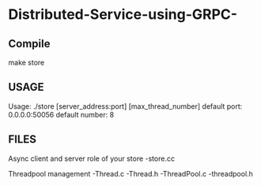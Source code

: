 # Distributed-Service-using-GRPC-
Compile
----------------------
make store

USAGE
----------------------
Usage: ./store [server_address:port] [max_thread_number]
default port: 0.0.0.0:50056
default number: 8

FILES
----------------------
Async client and server role of your store
-store.cc

Threadpool management
-Thread.c
-Thread.h
-ThreadPool.c
-threadpool.h
